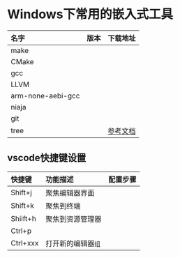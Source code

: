 # Windows下常用的嵌入式工具
|名字|版本|下载地址|
|:-|:-|:-|
|make||
|CMake||
|gcc||
|LLVM||
|arm-none-aebi-gcc||
|niaja||
|git||
|tree||[参考文档](https://www.cnblogs.com/ricolee/p/cmd-tree.html)|



## vscode快捷键设置

|快捷键|功能描述|配置步骤|
|:-|:-|:-|
|Shift+j|聚焦编辑器界面||
|Shift+k|聚焦到终端||
|Shiift+h|聚焦到资源管理器||
|Ctrl+p|||
|Ctrl+xxx|打开新的编辑器`组`||